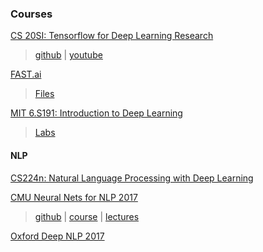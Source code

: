 ### Courses
[CS 20SI: Tensorflow for Deep Learning Research](https://web.stanford.edu/class/cs20si/)
> [github](https://github.com/chiphuyen/stanford-tensorflow-tutorials) | [youtube](https://www.youtube.com/watch?v=g-EvyKpZjmQ)

[FAST.ai](http://course.fast.ai)
> [Files](http://files.fast.ai/files/)

[MIT 6.S191: Introduction to Deep Learning](https://www.youtube.com/watch?v=IgSuFYamZas&list=PLkkuNyzb8LmxFutYuPA7B4oiMn6cjD6Rs)
> [Labs](https://github.com/yala/introdeeplearning)

#### NLP
[CS224n: Natural Language Processing with Deep Learning](http://web.stanford.edu/class/cs224n/)
>

[CMU Neural Nets for NLP 2017](http://www.phontron.com/class/nn4nlp2017/schedule.html)
>[github](https://github.com/neubig/nn4nlp2017-code) | [course](http://www.phontron.com/class/nn4nlp2017/schedule.html) | [lectures](https://www.youtube.com/watch?v=Sss2EA4hhBQ&list=PL8PYTP1V4I8ABXzdqtOpB_eqBlVAz_xPT)

[Oxford Deep NLP 2017](https://github.com/oxford-cs-deepnlp-2017/lectures)

